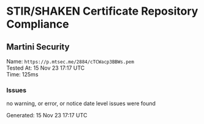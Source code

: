 # STIR/SHAKEN Certificate Repository Compliance

## Martini Security

Name: `https://p.mtsec.me/2884/cTCWacp3BBWs.pem`\
Tested At: 15 Nov 23 17:17 UTC\
Time: 125ms

### Issues

no warning, or error, or notice date level issues were found

Generated: 15 Nov 23 17:17 UTC